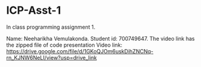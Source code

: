 # ICP-Asst-1
In class programming assignment 1.

Name: Neeharikha Vemulakonda.
Student id: 700749647.
The video link has the zipped file of code presentation
Video link: https://drive.google.com/file/d/1GKoQJOm6uskDihZNCNq-rn_KJNW6NeLI/view?usp=drive_link


